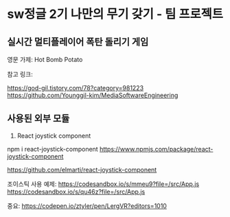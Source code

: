 # sw정글 2기 나만의 무기 갖기 - 팀 프로젝트

## 실시간 멀티플레이어 폭탄 돌리기 게임 
영문 가제: Hot Bomb Potato

참고 링크:

https://god-gil.tistory.com/78?category=981223
https://github.com/Younggil-kim/MediaSoftwareEngineering

## 사용된 외부 모듈
1. React joystick component

npm i react-joystick-component
https://www.npmjs.com/package/react-joystick-component

https://github.com/elmarti/react-joystick-component


조이스틱 사용 예제:
https://codesandbox.io/s/mmeu9?file=/src/App.js
https://codesandbox.io/s/qu46z?file=/src/App.js

중요:
https://codepen.io/ztyler/pen/LergVR?editors=1010
